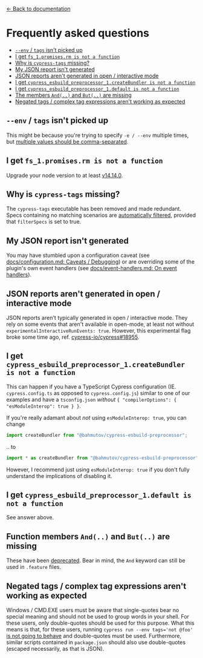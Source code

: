 [← Back to documentation](readme.md)

# Frequently asked questions

* [`--env` / `tags` isn't picked up](#--env--tags-isnt-picked-up)
* [I get `fs_1.promises.rm is not a function`](#i-get-fs_1promisesrm-is-not-a-function)
* [Why is `cypress-tags` missing?](#why-is-cypress-tags-missing)
* [My JSON report isn't generated](#my-json-report-isnt-generated)
* [JSON reports aren't generated in open / interactive mode](#json-reports-arent-generated-in-open--interactive-mode)
* [I get `cypress_esbuild_preprocessor_1.createBundler is not a function`](#i-get-cypress_esbuild_preprocessor_1createbundler-is-not-a-function)
* [I get `cypress_esbuild_preprocessor_1.default is not a function`](#i-get-cypress_esbuild_preprocessor_1default-is-not-a-function)
* [The members `And(..)` and `But(..)` are missing](#function-members-and-and-but-are-missing)
* [Negated tags / complex tag expressions aren't working as expected](#negated-tags--complex-tag-expressions-arent-working-as-expected)

## `--env` / `tags` isn't picked up

This might be because you're trying to specify `-e / --env` multiple times, but [multiple values should be comma-separated](https://docs.cypress.io/guides/guides/command-line#cypress-run-env-lt-env-gt).

## I get `fs_1.promises.rm is not a function`

Upgrade your node version to at least [v14.14.0](https://nodejs.org/api/fs.html#fspromisesrmpath-options).

## Why is `cypress-tags` missing?

The `cypress-tags` executable has been removed and made redundant. Specs containing no matching scenarios are [automatically filtered](https://github.com/badeball/cypress-cucumber-preprocessor/blob/master/docs/tags.md#running-a-subset-of-scenarios), provided that `filterSpecs` is set to true.

## My JSON report isn't generated

You may have stumbled upon a configuration caveat (see [docs/configuration.md: Caveats / Debugging](configuration.md#caveats--debugging)) or are overriding some of the plugin's own event handlers (see [docs/event-handlers.md: On event handlers](https://github.com/badeball/cypress-cucumber-preprocessor/blob/master/docs/event-handlers.md)).

## JSON reports aren't generated in open / interactive mode

JSON reports aren't typically generated in open / interactive mode. They rely on some events that aren't available in open-mode, at least not without `experimentalInteractiveRunEvents: true`. However, this experimental flag broke some time ago, ref. [cypress-io/cypress#18955](https://github.com/cypress-io/cypress/issues/18955).

## I get `cypress_esbuild_preprocessor_1.createBundler is not a function`

This can happen if you have a TypeScript Cypress configuration (IE. `cypress.config.ts` as opposed to `cypress.config.js`) similar to one of our examples and have a `tsconfig.json` _without_ `{ "compilerOptions": { "esModuleInterop": true } }`.

If you're really adamant about _not_ using `esModuleInterop: true`, you can change

```ts
import createBundler from "@bahmutov/cypress-esbuild-preprocessor";
```

.. to

```ts
import * as createBundler from "@bahmutov/cypress-esbuild-preprocessor";
```

However, I recommend just using `esModuleInterop: true` if you don't fully understand the implications of disabling it.

## I get `cypress_esbuild_preprocessor_1.default is not a function`

See answer above.

## Function members `And(..)` and `But(..)` are missing

These have been [deprecated](https://github.com/badeball/cypress-cucumber-preprocessor/issues/821). Bear in mind, the `And` keyword can still be used in `.feature` files.

## Negated tags / complex tag expressions aren't working as expected

Windows / CMD.EXE users must be aware that single-quotes bear no special meaning and should not be used to group words in your shell. For these users, only double-quotes should be used for this purpose. What this means is that, for these users, running `cypress run --env tags='not @foo'` <ins>is not going to behave</ins> and double-quotes must be used. Furthermore, similar scripts contained in `package.json` should also use double-quotes (escaped necessarily, as that is JSON).
